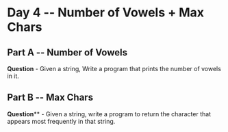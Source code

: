 # Day 4 -- Number of Vowels + Max Chars

## Part A -- Number of Vowels

**Question** - Given a string, Write a program that prints the number of vowels in it.


## Part B -- Max Chars

**Question**** - Given a string, write a program to return the character that appears most frequently in that string. 
